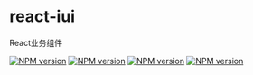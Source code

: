 # react-iui
React业务组件

[![NPM version][antd-schema-form-image]][antd-schema-form-url]
[![NPM version][react-image]][react-url]
[![NPM version][react-dom-image]][react-dom-url]
[![NPM version][ant-design-image]][ant-design-url]

[antd-schema-form-image]: https://img.shields.io/npm/v/react-iui.svg?style=flat

[antd-schema-form-url]: https://www.npmjs.com/package/react-iui

[react-image]: https://img.shields.io/badge/react-%3E=18.2.0-red.svg

[react-url]: https://github.com/facebook/react

[react-dom-image]: https://img.shields.io/badge/react--dom-%3E=18.2.0-red.svg

[react-dom-url]: https://github.com/facebook/react

[ant-design-image]: https://img.shields.io/badge/ant--design-%3E=5.6.4-red.svg

[ant-design-url]: https://github.com/ant-design/ant-design
